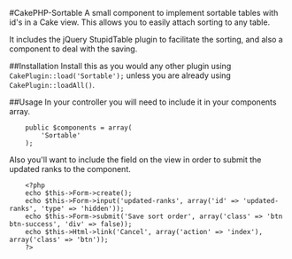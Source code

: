 #CakePHP-Sortable
A small component to implement sortable tables with id's in a Cake view. This allows you to easily attach sorting to any table.  

It includes the jQuery StupidTable plugin to facilitate the sorting, and also a component to deal with the saving.

##Installation
Install this as you would any other plugin using `CakePlugin::load('Sortable');` unless you are already using `CakePlugin::loadAll()`.

##Usage
In your controller you will need to include it in your components array.  
```
    public $components = array(
        'Sortable'
    );
```  

Also you'll want to include the field on the view in order to submit the updated ranks to the component.  

```
    <?php
    echo $this->Form->create();
    echo $this->Form->input('updated-ranks', array('id' => 'updated-ranks', 'type' => 'hidden'));
    echo $this->Form->submit('Save sort order', array('class' => 'btn btn-success', 'div' => false));
    echo $this->Html->link('Cancel', array('action' => 'index'), array('class' => 'btn'));
    ?>
```
